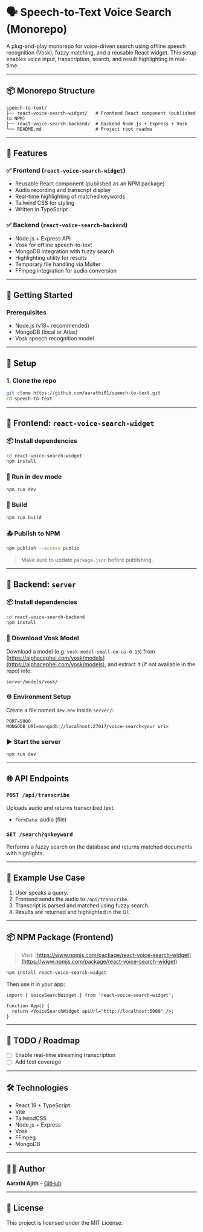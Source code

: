 # 🗣️ Speech-to-Text Voice Search (Monorepo)

A plug-and-play monorepo for voice-driven search using offline speech recognition (Vosk), fuzzy matching, and a reusable React widget. This setup enables voice input, transcription, search, and result highlighting in real-time.

---

## 📦 Monorepo Structure

```
speech-to-text/
├── react-voice-search-widget/   # Frontend React component (published to NPM)
├── react-voice-search-backend/  # Backend Node.js + Express + Vosk
└── README.md                    # Project root readme
```

---

## 🧩 Features

### ✅ Frontend (`react-voice-search-widget`)
- Reusable React component (published as an NPM package)
- Audio recording and transcript display
- Real-time highlighting of matched keywords
- Tailwind CSS for styling
- Written in TypeScript

### ✅ Backend (`react-voice-search-backend`)
- Node.js + Express API
- Vosk for offline speech-to-text
- MongoDB integration with fuzzy search
- Highlighting utility for results
- Temporary file handling via Multer
- FFmpeg integration for audio conversion

---

## 🚀 Getting Started

### Prerequisites

- Node.js (v18+ recommended)
- MongoDB (local or Atlas)
- Vosk speech recognition model

---

## 🔧 Setup

### 1. Clone the repo

```bash
git clone https://github.com/aarathi01/speech-to-text.git
cd speech-to-text
```

---

## 🔌 Frontend: `react-voice-search-widget`

### 📦 Install dependencies

```bash
cd react-voice-search-widget
npm install
```

### 🧪 Run in dev mode

```bash
npm run dev
```

### 🚢 Build

```bash
npm run build
```

### 📤 Publish to NPM

```bash
npm publish --access public
```

> Make sure to update `package.json` before publishing.

---

## 🔌 Backend: `server`

### 📦 Install dependencies

```bash
cd react-voice-search-backend
npm install
```

### 🧠 Download Vosk Model

Download a model (e.g. `vosk-model-small-en-us-0.15`) from [https://alphacephei.com/vosk/models](https://alphacephei.com/vosk/models), and extract it (if not available in the repo) into:

```
server/models/vosk/
```

### ⚙️ Environment Setup

Create a file named `dev.env` inside `server/`:

```env
PORT=5000
MONGODB_URI=mongodb://localhost:27017/voice-search<your url>
```

### ▶️ Start the server

```bash
npm run dev
```

---

## 🌐 API Endpoints

### `POST /api/transcribe`
Uploads audio and returns transcribed text.

- `FormData`: audio (file)

### `GET /search?q=keyword`
Performs a fuzzy search on the database and returns matched documents with highlights.

---

## 🧪 Example Use Case

1. User speaks a query.
2. Frontend sends the audio to `/api/transcribe`.
3. Transcript is parsed and matched using fuzzy search.
4. Results are returned and highlighted in the UI.

---

## 📦 NPM Package (Frontend)

> Visit: [https://www.npmjs.com/package/react-voice-search-widget](https://www.npmjs.com/package/react-voice-search-widget)

```bash
npm install react-voice-search-widget
```

Then use it in your app:

```tsx
import { VoiceSearchWidget } from 'react-voice-search-widget';

function App() {
  return <VoiceSearchWidget apiUrl="http://localhost:5000" />;
}
```

---

## 🧹 TODO / Roadmap

- [ ] Enable real-time streaming transcription
- [ ] Add test coverage

---

## 🛠️ Technologies

- React 19 + TypeScript
- Vite
- TailwindCSS
- Node.js + Express
- Vosk
- FFmpeg
- MongoDB

---

## 🧑‍💻 Author

**Aarathi Ajith** – [GitHub](https://github.com/aarathi01)

---

## 📄 License

This project is licensed under the MIT License.